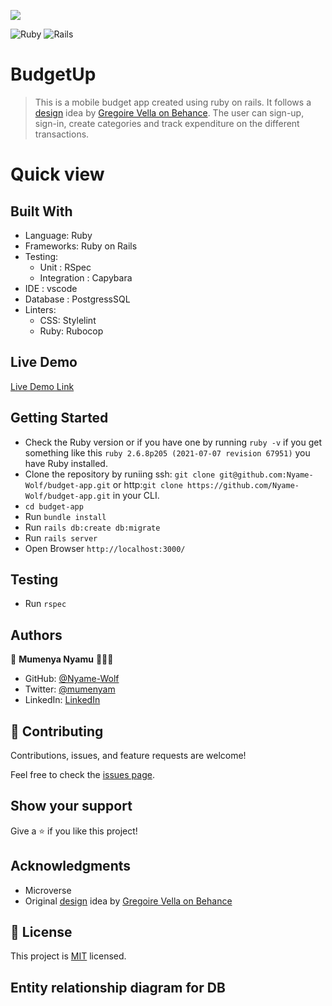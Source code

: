 ![](https://img.shields.io/badge/Microverse-blueviolet)

![Ruby](https://img.shields.io/badge/ruby-%23CC342D.svg?style=for-the-badge&logo=ruby&logoColor=white) ![Rails](https://img.shields.io/badge/rails-%23CC0000.svg?style=for-the-badge&logo=ruby-on-rails&logoColor=white)

# BudgetUp

>This is a mobile budget app created using ruby on rails. It follows a [design](https://www.behance.net/gallery/19759151/Snapscan-iOs-design-and-branding?tracking_source=) idea by [Gregoire Vella on Behance](https://www.behance.net/gregoirevella). The user can sign-up, sign-in, create categories and track expenditure on the different transactions.

# Quick view


## Built With

- Language: Ruby
- Frameworks: Ruby on Rails
- Testing: 
     - Unit : RSpec
     - Integration : Capybara
- IDE : vscode
- Database : PostgressSQL
- Linters:
     - CSS: Stylelint
     - Ruby: Rubocop


## Live Demo
[Live Demo Link](https://budgetup.onrender.com/)


## Getting Started

- Check the Ruby version or if you  have one  by running `ruby -v` if you get something like this `ruby 2.6.8p205 (2021-07-07 revision 67951)` you have Ruby installed.
- Clone the repository by runiing  ssh: `git clone git@github.com:Nyame-Wolf/budget-app.git` or http:`git clone https://github.com/Nyame-Wolf/budget-app.git` in your CLI.
- `cd budget-app`
- Run `bundle install`
- Run `rails db:create db:migrate`
- Run `rails server`
- Open Browser `http://localhost:3000/`


## Testing

- Run `rspec`



## Authors

👤 **Mumenya Nyamu** 🧑🏻‍💻

- GitHub: [@Nyame-Wolf](https://github.com/Nyame-Wolf)
- Twitter: [@mumenyam](https://twitter.com/Mumenyam)
- LinkedIn: [LinkedIn](https://www.linkedin.com/in/mumenya-nyamu-software-engineer/)



## 🤝 Contributing

Contributions, issues, and feature requests are welcome!

Feel free to check the [issues page](https://github.com/Nyame-Wolf/budget-app/issues/).

## Show your support

Give a ⭐️ if you like this project!

## Acknowledgments

- Microverse
- Original [design](https://www.behance.net/gallery/19759151/Snapscan-iOs-design-and-branding?tracking_source=) idea by [Gregoire Vella on Behance](https://www.behance.net/gregoirevella)

## 📝 License

This project is [MIT](./LICENSE) licensed.

## Entity relationship diagram for DB


